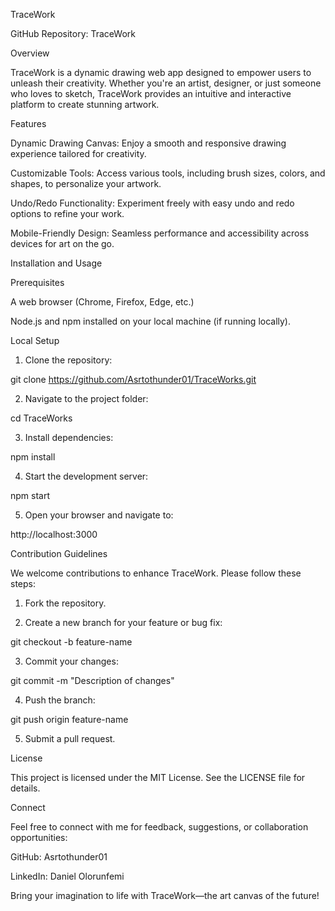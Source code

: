 TraceWork

GitHub Repository: TraceWork

Overview

TraceWork is a dynamic drawing web app designed to empower users to unleash their creativity. Whether you're an artist, designer, or just someone who loves to sketch, TraceWork provides an intuitive and interactive platform to create stunning artwork.

Features

Dynamic Drawing Canvas: Enjoy a smooth and responsive drawing experience tailored for creativity.

Customizable Tools: Access various tools, including brush sizes, colors, and shapes, to personalize your artwork.

Undo/Redo Functionality: Experiment freely with easy undo and redo options to refine your work.

Mobile-Friendly Design: Seamless performance and accessibility across devices for art on the go.


Installation and Usage

Prerequisites

A web browser (Chrome, Firefox, Edge, etc.)

Node.js and npm installed on your local machine (if running locally).


Local Setup

1. Clone the repository:

git clone https://github.com/Asrtothunder01/TraceWorks.git


2. Navigate to the project folder:

cd TraceWorks


3. Install dependencies:

npm install


4. Start the development server:

npm start


5. Open your browser and navigate to:

http://localhost:3000



Contribution Guidelines

We welcome contributions to enhance TraceWork. Please follow these steps:

1. Fork the repository.


2. Create a new branch for your feature or bug fix:

git checkout -b feature-name


3. Commit your changes:

git commit -m "Description of changes"


4. Push the branch:

git push origin feature-name


5. Submit a pull request.



License

This project is licensed under the MIT License. See the LICENSE file for details.

Connect

Feel free to connect with me for feedback, suggestions, or collaboration opportunities:

GitHub: Asrtothunder01

LinkedIn: Daniel Olorunfemi


Bring your imagination to life with TraceWork—the art canvas of the future!
